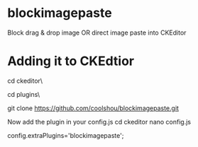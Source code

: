 # blockimagepaste
Block drag &amp; drop image OR direct image paste into CKEditor


# Adding it to CKEdtior

cd ckeditor\

cd plugins\

git clone https://github.com/coolshou/blockimagepaste.git

Now add the plugin in your config.js
cd ckeditor
nano config.js 

 config.extraPlugins='blockimagepaste';

